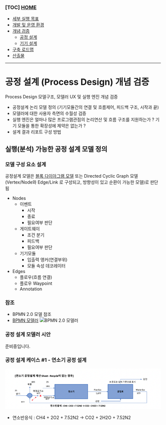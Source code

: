 ### [TOC] [HOME](/docs)

- [세부 실행 목표](/docs/concept.md)
- [개발 및 운영 환경](/docs/devops)
- [개념 검증](/docs/poc)
  - [공정 설계](./process-design.md)
  - [기기 설계](./device-design.md)
- [구축 로드맵](/docs/roadmap)
- [산출물](/docs/artifacts)

---

# 공정 설계 (Process Design) 개념 검증

Process Design 모델구조, 모델러 UX 및 실행 엔진 개념 검증

- 공정설계 논리 모델 정의 (기기모듈간의 연결 및 흐름제어, 피드백 구조, 시작과 끝)
- 모델러에 대한 사용자 측면의 수월성 검증
- 실행 엔진은 얼마나 많은 프로그램관점의 논리연산 및 흐름 구조를 지원하는가 ? 기기 모듈을 통한 확장성에 제약은 없는가 ?
- 설계 결과 리포트 구성 방법

## 실행(분석) 가능한 공정 설계 모델 정의

### 모델 구성 요소 설계

공정설계 모델은 [블록 다이아그램 모델](https://eleceng.dit.ie/gavin/Control/Block%20Diagrams/General%20Intro.htm)
또는 Directed Cyclic Graph 모델(Vertex/Node와 Edge/Link 로 구성되고, 방향성이 있고 순환이 가능한 모델)로 판단됨

- Nodes
  - 이벤트
    - 시작
    - 종료
    - 필요여부 판단
  - 게이트웨이
    - 조건 분기
    - 피드백
    - 필요여부 판단
  - 기기모듈
    - 입출력 앵커(연결부위)
    - 모듈 속성 데코레이터
- Edges
  - 플로우(흐름 연결)
  - 플로우 Waypoint
  - Annotation

### 참조

- BPMN 2.0 모델 참조
- [BPMN 모델러](https://demo.bpmn.io/bpmn)
  ![BPMN 2.0 모델러](https://bpmtips.com/wp-content/uploads/2020/06/Camunda-Modeler.png)

### 공정 설계 모델러 시안

준비중입니다.

### 공정 설계 케이스 #1 - 연소기 공정 설계

![연소기 공정 설계 모델](./images/heater-process-model.png)

- 연소반응식 : CH4 + 2O2 + 7.52N2 → CO2 + 2H2O + 7.52N2
